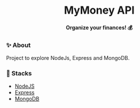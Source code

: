 <h1 align="center">MyMoney API</h1>

<h4 align="center">Organize your finances! 💰</h4>

### ✨ About

Project to explore NodeJs, Express and MongoDB.

### 📌 Stacks

- [NodeJS](https://nodejs.dev/en/learn/)
- [Express](https://expressjs.com/)
- [MongoDB](https://www.mongodb.com/)
